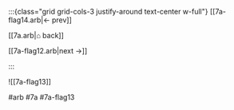 :::{class="grid grid-cols-3 justify-around text-center w-full"}
[[7a-flag14.arb|← prev]]

[[7a.arb|⌂ back]]

[[7a-flag12.arb|next →]]

:::

![[7a-flag13]]

#arb #7a #7a-flag13

